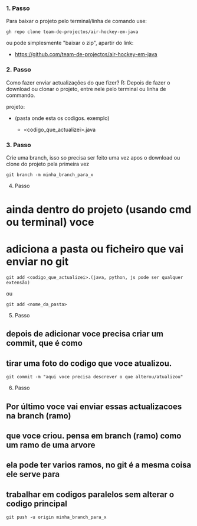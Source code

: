 
### 1. Passo 
Para baixar o projeto pelo terminal/linha de comando use:


```shell
gh repo clone team-de-projectos/air-hockey-em-java
```

ou pode simplesmente "baixar o zip", apartir do link:
- https://github.com/team-de-projectos/air-hockey-em-java

### 2. Passo
Como fazer enviar actualizações do que fizer?
R: Depois de fazer o download ou clonar o projeto, entre nele pelo 
terminal ou linha de commando.

projeto:
 - <src> (pasta onde esta os codigos. exemplo)
 	- <codigo_que_actualizei>.java



### 3. Passo
Crie uma branch, isso so precisa ser feito uma vez
apos o download ou clone do projeto pela primeira vez
```
git branch -m minha_branch_para_x
```

4. Passo
# ainda dentro do projeto (usando cmd ou terminal) voce 
# adiciona a pasta ou ficheiro que vai enviar no git
```
git add <codigo_que_actualizei>.(java, python, js pode ser qualquer extensão)
```
ou 
```
git add <nome_da_pasta>
```

5. Passo
## depois de adicionar voce precisa criar um commit, que é como
## tirar uma foto do codigo que voce atualizou.
```git commit -m "aqui voce precisa descrever o que alterou/atualizou"```

6. Passo
## Por último voce vai enviar essas actualizacoes na branch (ramo)
## que voce criou. pensa em branch (ramo) como um ramo de uma arvore
## ela pode ter varios ramos, no git é a mesma coisa ele serve para
## trabalhar em codigos paralelos sem alterar o codigo principal
```git push -u origin minha_branch_para_x```




